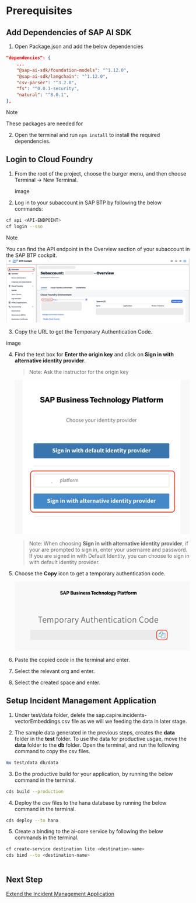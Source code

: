 # Prerequisites

## Add Dependencies of SAP AI SDK

1. Open Package.json and add the below dependencies

```json
"dependencies": {
    ...
    "@sap-ai-sdk/foundation-models": "^1.12.0",
    "@sap-ai-sdk/langchain": "^1.12.0",
    "csv-parser": "^3.2.0",
    "fs": "^0.0.1-security",
    "natural": "^8.0.1",
},
```

> [!Note]
> These packages are needed for

2. Open the terminal and run `npm install` to install the required dependencies.

## Login to Cloud Foundry

1. From the root of the project, choose the burger menu, and then choose Terminal → New Terminal.

    image

2. Log in to your subaccount in SAP BTP by following the below commands:

```sh
cf api <API-ENDPOINT>
cf login --sso
```

> [!Note]
> You can find the API endpoint in the Overview section of your subaccount in the SAP BTP cockpit.
![deploy-cf](../images/deploy-cf/retrieve_endpoint.png) 

3. Copy the URL to get the Temporary Authentication Code.

image

4. Find the text box for **Enter the origin key** and click on **Sign in with alternative identity provider**.

    > Note: Ask the instructor for the origin key

    ![deploy-cf](../images/deploy-cf/tenant_login.png)

    > Note: When choosing **Sign in with alternative identity provider**, if your are prompted to sign in, enter your username and password.
    > If you are signed in with Default Identity, you can choose to sign in with default identity provider.

5. Choose the **Copy** icon to get a temporary authentication code.

    ![deploy-cf](../images/deploy-cf/deploy_auth_code.png)

6. Paste the copied code in the terminal and enter.

7. Select the relevant org and enter.

8. Select the created space and enter.

## Setup Incident Management Application

1. Under test/data folder, delete the sap.capire.incidents-vectorEmbeddings.csv file as we will we feeding the data in later stage.

2. The sample data generated in the previous steps, creates the **data** folder in the **test** folder. To use the data for productive usgae, move the **data** folder to the **db** folder. Open the terminal, and run the following command to copy the csv files.

```sh
mv test/data db/data
```

3. Do the productive build for your application, by running the below command in the terminal.


```sh
cds build --production
```

4. Deploy the csv files to the hana database by running the below command in the terminal.

```sh
cds deploy --to hana
```

5. Create a binding to the ai-core service by following the below commands in the terminal.

```sh
cf create-service destination lite <destination-name>
cds bind --to <destination-name>
 
```

## Next Step

[Extend the Incident Management Application](extend-service.md)
